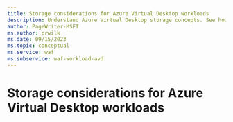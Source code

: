 ```yaml
---
title: Storage considerations for Azure Virtual Desktop workloads
description: Understand Azure Virtual Desktop storage concepts. See how to design for resilience, security, scalability, automation, and disaster recovery.
author: PageWriter-MSFT
ms.author: prwilk
ms.date: 09/15/2023
ms.topic: conceptual
ms.service: waf
ms.subservice: waf-workload-avd
---
```


# Storage considerations for Azure Virtual Desktop workloads
